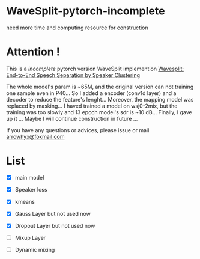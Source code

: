 # WaveSplit-pytorch-incomplete
need more time and computing resource for construction 

# Attention !
This is a _incomplete_ pytorch version WaveSplit implemention [Wavesplit: End-to-End Speech Separation by Speaker Clustering](https://arxiv.org/abs/2002.08933)

The whole model's param is ~65M, and the original version can not training one sample even in P40...
So I added a encoder (conv1d layer) and a decoder to reduce the feature's lenght...
Moreover, the mapping model was replaced by masking...
I haved trained a model on wsj0-2mix, but the training was too slowly and 13 epoch model's sdr is ~10 dB...
Finally, I gave up it ... 
Maybe I will continue construction in future ...

If you have any questions or advices, please issue or mail arrowhyx@foxmail.com

# List
- [x] main model 
- [x] Speaker loss 
- [x] kmeans 
- [x] Gauss Layer but not used now
- [x] Dropout Layer but not used now 
- [ ] Mixup Layer 
- [ ] Dynamic mixing 


